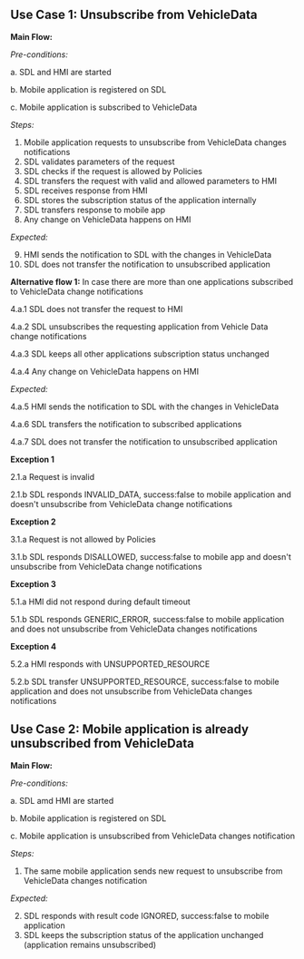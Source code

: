 ## Use Case 1: Unsubscribe from VehicleData

**Main Flow:**

_Pre-conditions:_

a. SDL and HMI are started

b. Mobile application is registered on SDL

c. Mobile application is subscribed to VehicleData

_Steps:_

1. Mobile application requests to unsubscribe from VehicleData changes notifications
2. SDL validates parameters of the request
3. SDL checks if the request is allowed by Policies  
4. SDL transfers the request with valid and allowed parameters to HMI
5. SDL receives response from HMI
6. SDL stores the subscription status of the application internally
7. SDL transfers response to mobile app
8. Any change on VehicleData happens on HMI

_Expected:_

9. HMI sends the notification to SDL with the changes in VehicleData
10. SDL does not transfer the notification to unsubscribed application

**Alternative flow 1:** In case there are more than one applications subscribed to VehicleData change notifications

4.a.1 SDL does not transfer the request to HMI

4.a.2 SDL unsubscribes the requesting application from Vehicle Data change notifications

4.a.3 SDL keeps all other applications subscription status unchanged

4.a.4 Any change on VehicleData happens on HMI

_Expected:_

4.a.5 HMI sends the notification to SDL with the changes in VehicleData

4.a.6 SDL transfers the notification to subscribed applications

4.a.7 SDL does not transfer the notification to unsubscribed application

**Exception 1**

2.1.a Request is invalid

2.1.b SDL responds INVALID_DATA, success:false to mobile application and doesn't unsubscribe from VehicleData change notifications

**Exception 2**

3.1.a Request is not allowed by Policies

3.1.b SDL responds DISALLOWED, success:false to mobile app and doesn't unsubscribe from VehicleData change notifications


**Exception 3**

5.1.a HMI did not respond during default timeout

5.1.b SDL responds GENERIC_ERROR, success:false to mobile application and does not unsubscribe from VehicleData changes notifications

**Exception 4**

5.2.a HMI responds with UNSUPPORTED_RESOURCE

5.2.b SDL transfer UNSUPPORTED_RESOURCE, success:false to mobile application and does not unsubscribe from VehicleData changes notifications

## Use Case 2: Mobile application is already unsubscribed from VehicleData

**Main Flow:**

_Pre-conditions:_

a. SDL amd HMI are started

b. Mobile application is registered on SDL

c. Mobile application is unsubscribed from VehicleData changes notification

_Steps:_

1. The same mobile application sends new request to unsubscribe from VehicleData changes notification

_Expected:_

2. SDL responds with result code IGNORED, success:false to mobile application
3. SDL keeps the subscription status of the application unchanged (application remains unsubscribed)





